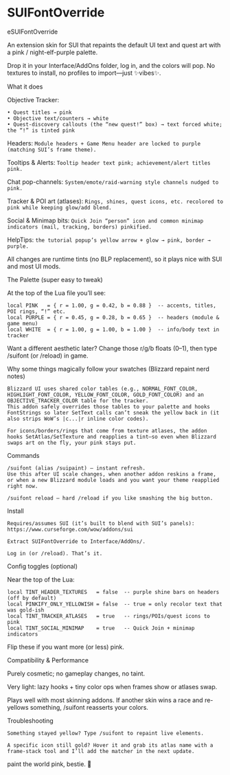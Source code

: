 # SUIFontOverride
eSUIFontOverride

An extension skin for SUI
 that repaints the default UI text and quest art with a pink / night-elf-purple palette.

Drop it in your Interface/AddOns folder, log in, and the colors will pop. No textures to install, no profiles to import—just ✨vibes✨.

What it does

Objective Tracker:
```
• Quest titles → pink
• Objective text/counters → white
• Quest-discovery callouts (the “new quest!” box) → text forced white; the “!” is tinted pink
```
Headers: `Module headers + Game Menu header are locked to purple (matching SUI’s frame theme).`

Tooltips & Alerts: `Tooltip header text pink; achievement/alert titles pink.`

Chat pop-channels: `System/emote/raid-warning style channels nudged to pink.`

Tracker & POI art (atlases): `Rings, shines, quest icons, etc. recolored to pink while keeping glow/add blend.`

Social & Minimap bits: `Quick Join “person” icon and common minimap indicators (mail, tracking, borders) pinkified.`

HelpTips: `the tutorial popup’s yellow arrow + glow → pink, border → purple.`

All changes are runtime tints (no BLP replacement), so it plays nice with SUI and most UI mods.

The Palette (super easy to tweak)

At the top of the Lua file you’ll see:
```
local PINK   = { r = 1.00, g = 0.42, b = 0.88 }  -- accents, titles, POI rings, “!” etc.
local PURPLE = { r = 0.45, g = 0.28, b = 0.65 }  -- headers (module & game menu)
local WHITE  = { r = 1.00, g = 1.00, b = 1.00 }  -- info/body text in tracker
```

Want a different aesthetic later? Change those r/g/b floats (0–1), then type /suifont (or /reload) in game.

Why some things magically follow your swatches (Blizzard repaint nerd notes)
```
Blizzard UI uses shared color tables (e.g., NORMAL_FONT_COLOR, HIGHLIGHT_FONT_COLOR, YELLOW_FONT_COLOR, GOLD_FONT_COLOR) and an OBJECTIVE_TRACKER_COLOR table for the tracker.
This addon safely overrides those tables to your palette and hooks FontStrings so later SetText calls can’t sneak the yellow back in (it also strips WoW’s |c...|r inline color codes).

For icons/borders/rings that come from texture atlases, the addon hooks SetAtlas/SetTexture and reapplies a tint—so even when Blizzard swaps art on the fly, your pink stays put.
```
Commands
```
/suifont (alias /suipaint) – instant refresh.
Use this after UI scale changes, when another addon reskins a frame, or when a new Blizzard module loads and you want your theme reapplied right now.

/suifont reload – hard /reload if you like smashing the big button.
```
Install
```
Requires/assumes SUI (it’s built to blend with SUI’s panels):
https://www.curseforge.com/wow/addons/sui

Extract SUIFontOverride to Interface/AddOns/.

Log in (or /reload). That’s it.
```
Config toggles (optional)

Near the top of the Lua:
```
local TINT_HEADER_TEXTURES   = false  -- purple shine bars on headers (off by default)
local PINKIFY_ONLY_YELLOWISH = false  -- true = only recolor text that was gold-ish
local TINT_TRACKER_ATLASES   = true   -- rings/POIs/quest icons to pink
local TINT_SOCIAL_MINIMAP    = true   -- Quick Join + minimap indicators

```
Flip these if you want more (or less) pink.

Compatibility & Performance

Purely cosmetic; no gameplay changes, no taint.

Very light: lazy hooks + tiny color ops when frames show or atlases swap.

Plays well with most skinning addons. If another skin wins a race and re-yellows something, /suifont reasserts your colors.

Troubleshooting
```
Something stayed yellow? Type /suifont to repaint live elements.

A specific icon still gold? Hover it and grab its atlas name with a frame-stack tool and I’ll add the matcher in the next update.
```
paint the world pink, bestie. 💖
